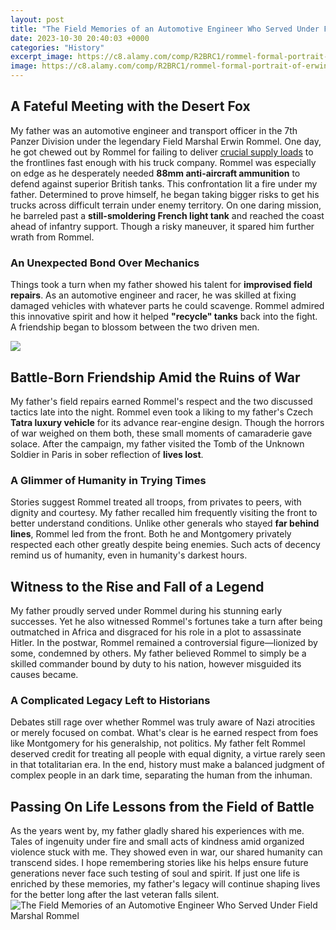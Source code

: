 ```yaml
---
layout: post
title: "The Field Memories of an Automotive Engineer Who Served Under Field Marshal Rommel"
date: 2023-10-30 20:40:03 +0000
categories: "History"
excerpt_image: https://c8.alamy.com/comp/R2BRC1/rommel-formal-portrait-of-erwin-rommel-1940s-german-general-field-marshall-and-military-theorist-popularly-known-as-the-desert-fox-he-served-as-field-marshal-in-the-wehrmacht-of-nazi-germany-during-world-war-ii-rommel-was-a-highly-decorated-officer-in-world-war-i-and-was-awarded-the-pour-le-mrite-for-his-actions-on-the-italian-front-subsequent-knights-cross-of-the-iron-cross-with-oak-leaves-medal-in-ww2-an-old-school-army-field-marshall-who-could-see-the-huge-irrational-shortcomings-in-adolf-hitler-and-supported-his-unsuccessful-assassination-which-in-short-sealed-rommels-fate-R2BRC1.jpg
image: https://c8.alamy.com/comp/R2BRC1/rommel-formal-portrait-of-erwin-rommel-1940s-german-general-field-marshall-and-military-theorist-popularly-known-as-the-desert-fox-he-served-as-field-marshal-in-the-wehrmacht-of-nazi-germany-during-world-war-ii-rommel-was-a-highly-decorated-officer-in-world-war-i-and-was-awarded-the-pour-le-mrite-for-his-actions-on-the-italian-front-subsequent-knights-cross-of-the-iron-cross-with-oak-leaves-medal-in-ww2-an-old-school-army-field-marshall-who-could-see-the-huge-irrational-shortcomings-in-adolf-hitler-and-supported-his-unsuccessful-assassination-which-in-short-sealed-rommels-fate-R2BRC1.jpg
---
```


## A Fateful Meeting with the Desert Fox
My father was an automotive engineer and transport officer in the 7th Panzer Division under the legendary Field Marshal Erwin Rommel. One day, he got chewed out by Rommel for failing to deliver [crucial supply loads](https://store.fi.io.vn/xmas-holiday-funny-santa-shetland-sheepdog-christmas-tree-2) to the frontlines fast enough with his truck company. Rommel was especially on edge as he desperately needed **88mm anti-aircraft ammunition** to defend against superior British tanks. 
This confrontation lit a fire under my father. Determined to prove himself, he began taking bigger risks to get his trucks across difficult terrain under enemy territory. On one daring mission, he barreled past a **still-smoldering French light tank** and reached the coast ahead of infantry support. Though a risky maneuver, it spared him further wrath from Rommel.
### An Unexpected Bond Over Mechanics
Things took a turn when my father showed his talent for **improvised field repairs**. As an automotive engineer and racer, he was skilled at fixing damaged vehicles with whatever parts he could scavenge. Rommel admired this innovative spirit and how it helped **"recycle" tanks** back into the fight. A friendship began to blossom between the two driven men.

![](http://www.freeenglishsite.com/empires/empires/germany/Rommel.jpg)
## Battle-Born Friendship Amid the Ruins of War 
My father's field repairs earned Rommel's respect and the two discussed tactics late into the night. Rommel even took a liking to my father's Czech **Tatra luxury vehicle** for its advance rear-engine design. Though the horrors of war weighed on them both, these small moments of camaraderie gave solace. After the campaign, my father visited the Tomb of the Unknown Soldier in Paris in sober reflection of **lives lost**. 
### A Glimmer of Humanity in Trying Times
Stories suggest Rommel treated all troops, from privates to peers, with dignity and courtesy. My father recalled him frequently visiting the front to better understand conditions. Unlike other generals who stayed **far behind lines**, Rommel led from the front. Both he and Montgomery privately respected each other greatly despite being enemies. Such acts of decency remind us of humanity, even in humanity's darkest hours.
## Witness to the Rise and Fall of a Legend 
My father proudly served under Rommel during his stunning early successes. Yet he also witnessed Rommel's fortunes take a turn after being outmatched in Africa and disgraced for his role in a plot to assassinate Hitler. In the postwar, Rommel remained a controversial figure—lionized by some, condemned by others. My father believed Rommel to simply be a skilled commander bound by duty to his nation, however misguided its causes became.  
### A Complicated Legacy Left to Historians
Debates still rage over whether Rommel was truly aware of Nazi atrocities or merely focused on combat. What's clear is he earned respect from foes like Montgomery for his generalship, not politics. My father felt Rommel deserved credit for treating all people with equal dignity, a virtue rarely seen in that totalitarian era. In the end, history must make a balanced judgment of complex people in an dark time, separating the human from the inhuman.
## Passing On Life Lessons from the Field of Battle
As the years went by, my father gladly shared his experiences with me. Tales of ingenuity under fire and small acts of kindness amid organized violence stuck with me. They showed even in war, our shared humanity can transcend sides. I hope remembering stories like his helps ensure future generations never face such testing of soul and spirit. If just one life is enriched by these memories, my father's legacy will continue shaping lives for the better long after the last veteran falls silent.
![The Field Memories of an Automotive Engineer Who Served Under Field Marshal Rommel](https://c8.alamy.com/comp/R2BRC1/rommel-formal-portrait-of-erwin-rommel-1940s-german-general-field-marshall-and-military-theorist-popularly-known-as-the-desert-fox-he-served-as-field-marshal-in-the-wehrmacht-of-nazi-germany-during-world-war-ii-rommel-was-a-highly-decorated-officer-in-world-war-i-and-was-awarded-the-pour-le-mrite-for-his-actions-on-the-italian-front-subsequent-knights-cross-of-the-iron-cross-with-oak-leaves-medal-in-ww2-an-old-school-army-field-marshall-who-could-see-the-huge-irrational-shortcomings-in-adolf-hitler-and-supported-his-unsuccessful-assassination-which-in-short-sealed-rommels-fate-R2BRC1.jpg)